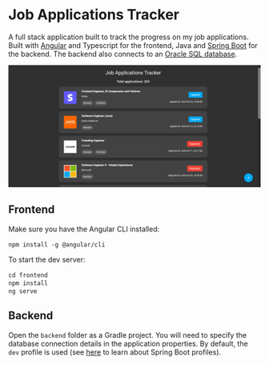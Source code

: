 # Job Applications Tracker

A full stack application built to track the progress on my job applications. Built with [Angular](https://angular.io/) and Typescript for the frontend, Java and [Spring Boot](https://spring.io/projects/spring-boot) for the backend. The backend also connects to an [Oracle SQL database](https://www.oracle.com/ca-en/database/technologies/oracle-database-software-downloads.html).

![](https://github.com/lidickson1/job-apps-tracker/blob/master/screenshot.png?raw=true)

## Frontend

Make sure you have the Angular CLI installed:

```
npm install -g @angular/cli
```

To start the dev server:

```
cd frontend
npm install
ng serve
```

## Backend

Open the `backend` folder as a Gradle project. You will need to specify the database connection details in the application properties. By default, the `dev` profile is used (see [here](https://docs.spring.io/spring-boot/reference/features/profiles.html) to learn about Spring Boot profiles).
